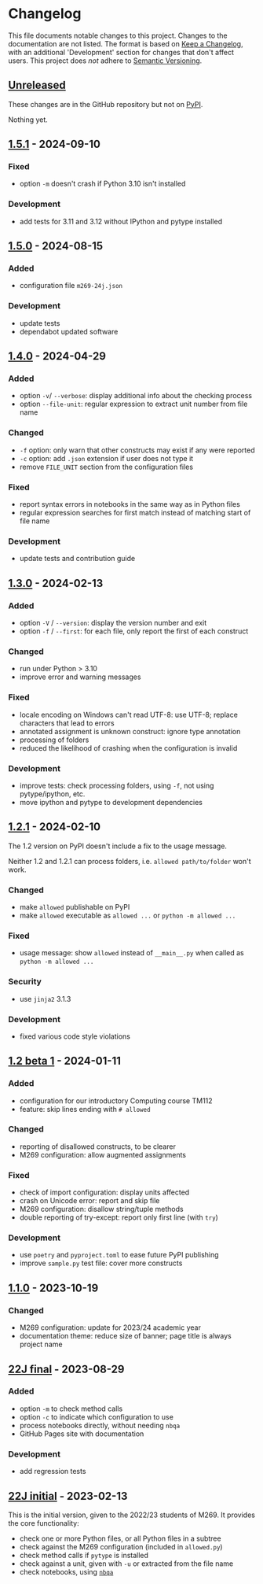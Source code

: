 # Changelog

This file documents notable changes to this project.
Changes to the documentation are not listed.
The format is based on [Keep a Changelog](https://keepachangelog.com),
with an additional 'Development' section for changes that don't affect users.
This project does *not* adhere to [Semantic Versioning](https://semver.org).

<!-- Per release: Added / Changed / Deprecated / Removed / Fixed / Security -->

## [Unreleased](https://github.com/dsa-ou/allowed/compare/v1.5.1...HEAD)
These changes are in the GitHub repository but not on [PyPI](https://pypi.org/project/allowed).

Nothing yet.

## [1.5.1](https://github.com/dsa-ou/allowed/compare/v1.5.0...v1.5.1) - 2024-09-10
### Fixed
- option `-m` doesn't crash if Python 3.10 isn't installed

### Development
- add tests for 3.11 and 3.12 without IPython and pytype installed

## [1.5.0](https://github.com/dsa-ou/allowed/compare/v1.4.0...v1.5.0) - 2024-08-15
### Added
- configuration file `m269-24j.json`

### Development
- update tests
- dependabot updated software

## [1.4.0](https://github.com/dsa-ou/allowed/compare/v1.3.0...v1.4.0) - 2024-04-29
### Added
- option `-v`/ `--verbose`: display additional info about the checking process
- option `--file-unit`: regular expression to extract unit number from file name

### Changed
- `-f` option: only warn that other constructs may exist if any were reported
- `-c` option: add `.json` extension if user does not type it
- remove `FILE_UNIT` section from the configuration files

### Fixed
- report syntax errors in notebooks in the same way as in Python files
- regular expression searches for first match instead of matching start of file name

### Development
- update tests and contribution guide

## [1.3.0](https://github.com/dsa-ou/allowed/compare/v1.2.1...v1.3.0) - 2024-02-13
### Added
- option `-V` / `--version`: display the version number and exit
- option `-f` / `--first`: for each file, only report the first of each construct

### Changed
- run under Python > 3.10
- improve error and warning messages

### Fixed
- locale encoding on Windows can't read UTF-8: use UTF-8; replace characters that lead to errors
- annotated assignment is unknown construct: ignore type annotation
- processing of folders
- reduced the likelihood of crashing when the configuration is invalid

### Development
- improve tests: check processing folders, using `-f`, not using pytype/ipython, etc.
- move ipython and pytype to development dependencies

## [1.2.1](https://github.com/dsa-ou/allowed/compare/v1.2b1...v1.2.1) - 2024-02-10
The 1.2 version on PyPI doesn't include a fix to the usage message.

Neither 1.2 and 1.2.1 can process folders, i.e. `allowed path/to/folder` won't work.

### Changed
- make `allowed` publishable on PyPI
- make `allowed` executable as `allowed ...` or `python -m allowed ...`

### Fixed
- usage message: show `allowed` instead of `__main__.py` when called as `python -m allowed ...`

### Security
- use `jinja2` 3.1.3

### Development
- fixed various code style violations

## [1.2 beta 1](https://github.com/dsa-ou/allowed/compare/v1.1.0...v1.2b1) - 2024-01-11

### Added
- configuration for our introductory Computing course TM112
- feature: skip lines ending with `# allowed`

### Changed
- reporting of disallowed constructs, to be clearer
- M269 configuration: allow augmented assignments

### Fixed
- check of import configuration: display units affected
- crash on Unicode error: report and skip file
- M269 configuration: disallow string/tuple methods
- double reporting of try-except: report only first line (with `try`)

### Development
- use `poetry` and `pyproject.toml` to ease future PyPI publishing
- improve `sample.py` test file: cover more constructs

## [1.1.0](https://github.com/dsa-ou/allowed/compare/22J-final...v1.1.0) - 2023-10-19

### Changed
- M269 configuration: update for 2023/24 academic year
- documentation theme: reduce size of banner; page title is always project name

## [22J final](https://github.com/dsa-ou/allowed/compare/22J-initial...22J-final) - 2023-08-29

### Added
- option `-m` to check method calls
- option `-c` to indicate which configuration to use
- process notebooks directly, without needing `nbqa`
- GitHub Pages site with documentation

### Development
- add regression tests

## [22J initial](https://github.com/dsa-ou/allowed/releases/tag/22J-initial) - 2023-02-13

This is the initial version, given to the 2022/23 students of M269.
It provides the core functionality:
- check one or more Python files, or all Python files in a subtree
- check against the M269 configuration (included in `allowed.py`)
- check method calls if `pytype` is installed
- check against a unit, given with `-u` or extracted from the file name
- check notebooks, using [`nbqa`](https://nbqa.readthedocs.io/en/latest/readme.html)
